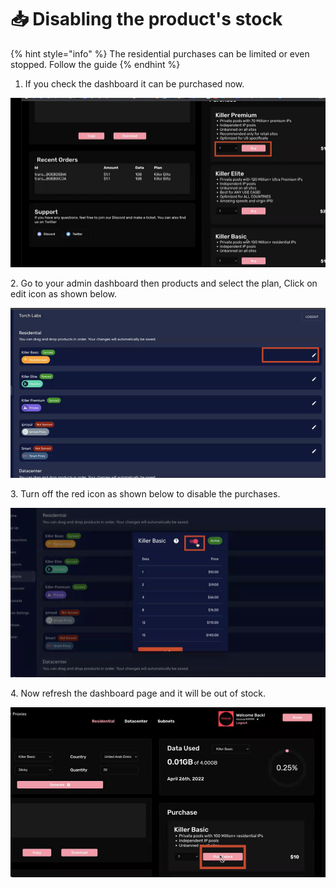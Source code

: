 # 📥 Disabling the product's stock

{% hint style="info" %}
The residential purchases can be limited or even stopped. Follow the guide&#x20;
{% endhint %}

1. If you check the dashboard it can be purchased now.

![](<../.gitbook/assets/1 (71) (5).png>)

2\. Go to your admin dashboard then products and select the plan, Click on edit icon as shown below.

![](<../.gitbook/assets/1 (72) (7).png>)

3\. Turn off the red icon as shown below to disable the purchases.&#x20;

![](<../.gitbook/assets/1 (73).png>)

4\. Now refresh the dashboard page and it will be out of stock.

![](<../.gitbook/assets/1 (74) (2).png>)
